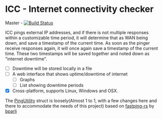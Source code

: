 # ICC -  Internet connectivity checker
Master - [![Build Status](https://travis-ci.com/SEQUOIIA/icc.svg?branch=master)](https://travis-ci.com/SEQUOIIA/icc)

ICC pings external IP addresses, and if there is not multiple responses within a customizable time period, it will determine that as WAN being down, and save a timestamp of the current time. As soon as the pinger receive responses again, it will once again save a timestamp of the current time. These two timestamps will be saved together and noted down as "internet downtime". 

  - [ ] Downtime will be stored locally in a file
  - [ ] A web interface that shows uptime/downtime of internet
    - [ ] Graphs
    - [ ] List showing downtime periods
  - [x] Cross-platform, supports Linux, Windows and OSX.

The [PingUtility](https://github.com/SEQUOIIA/icc/blob/master/icc-bin/src/ping/mod.rs) struct is loosely(Almost 1 to 1, with a few changes here and there to accommodate the needs of this project) based on [fastping-rs](https://github.com/bparli/fastping-rs) by [bparli](https://github.com/bparli)